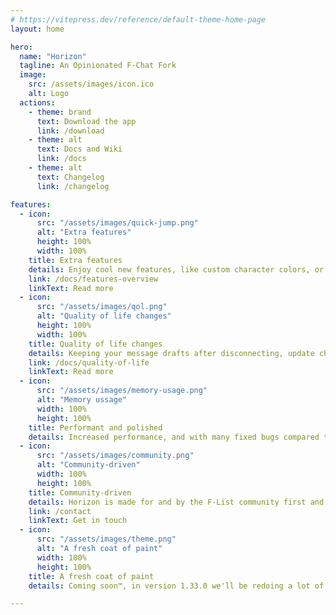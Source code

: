 ```yaml
---
# https://vitepress.dev/reference/default-theme-home-page
layout: home

hero:
  name: "Horizon"
  tagline: An Opinionated F-Chat Fork
  image:
    src: /assets/images/icon.ico
    alt: Logo
  actions:
    - theme: brand
      text: Download the app
      link: /download
    - theme: alt
      text: Docs and Wiki
      link: /docs
    - theme: alt
      text: Changelog
      link: /changelog

features:
  - icon:
      src: "/assets/images/quick-jump.png"
      alt: "Extra features"
      height: 100%
      width: 100%
    title: Extra features
    details: Enjoy cool new features, like custom character colors, or the conversation quick switcher. Everything from F-Chat Rising is included too (except the one we don't talk about)! And all of it can be tailored to your liking.
    link: /docs/features-overview
    linkText: Read more
  - icon:
      src: "/assets/images/qol.png"
      alt: "Quality of life changes"
      height: 100%
      width: 100%
    title: Quality of life changes
    details: Keeping your message drafts after disconnecting, update checks, extra keyboard shortcuts, and lot and lots of minor little inconsistencies fixed.
    link: /docs/quality-of-life
    linkText: Read more
  - icon:
      src: "/assets/images/memory-usage.png"
      alt: "Memory ussage"
      width: 100%
      height: 100%
    title: Performant and polished
    details: Increased performance, and with many fixed bugs compared to Rising.
  - icon:
      src: "/assets/images/community.png"
      alt: "Community-driven"
      width: 100%
      height: 100%
    title: Community-driven
    details: Horizon is made for and by the F-List community first and foremost. Even if you don't know how to code, you can still be of great help by giving your thoughts or reporting bugs.
    link: /contact
    linkText: Get in touch
  - icon:
      src: "/assets/images/theme.png"
      alt: "A fresh coat of paint"
      width: 100%
      height: 100%
    title: A fresh coat of paint
    details: Coming soon™, in version 1.33.0 we'll be redoing a lot of the visual elements to look nice and consistent with each other. We'll even give you a bunch of cool new themes to further customize the experience to your liking.

---
```

